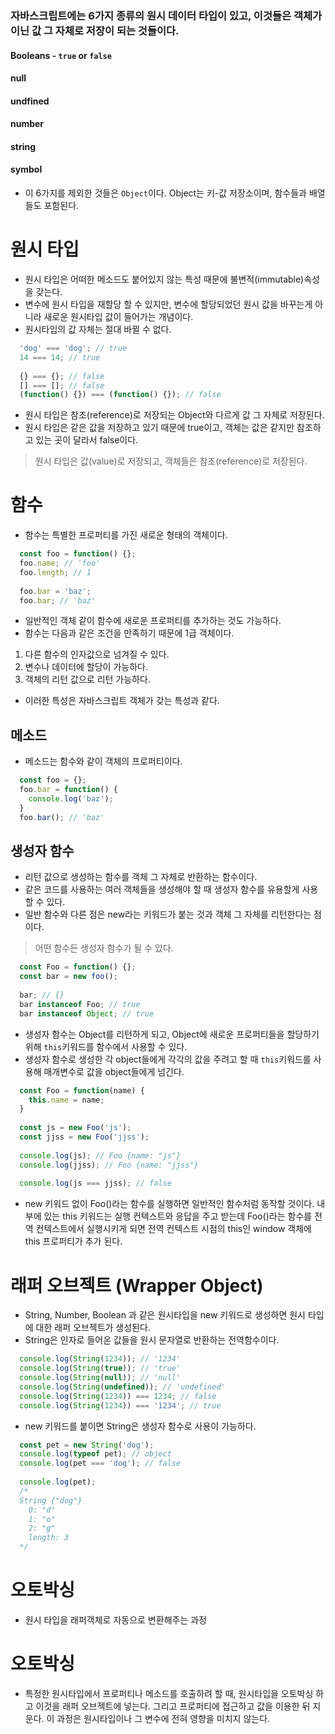 ### 자바스크립트에는 6가지 종류의 원시 데이터 타입이 있고, 이것들은 객체가 이닌 값 그 자체로 저장이 되는 것들이다.
#### Booleans - `true` or `false`
#### null
#### undfined
#### number
#### string
#### symbol
- 이 6가지를 제외한 것들은 `Object`이다. Object는 키-값 저장소이며, 함수들과 배열들도 포함된다.

# 원시 타입
- 원시 타입은 어떠한 메소드도 붙어있지 않는 특성 때문에 불변적(immutable)속성을 갖는다.
- 변수에 원시 타입을 재할당 할 수 있지만, 변수에 할당되었던 원시 값을 바꾸는게 아니라 새로운 원시타입 값이 들어가는 개념이다.
- 원시타입의 값 자체는 절대 바뀔 수 없다.
```javascript
  'dog' === 'dog'; // true
  14 === 14; // true
  
  {} === {}; // false
  [] === []; // false
  (function() {}) === (function() {}); // false
```
- 원시 타입은 참조(reference)로 저장되는 Object와 다르게 값 그 자체로 저장된다.
- 원시 타입은 같은 값을 저장하고 있기 때문에 true이고, 객체는 값은 같지만 참조하고 있는 곳이 달라서 false이다.
> 원시 타입은 값(value)로 저장되고, 객체들은 참조(reference)로 저장된다.

# 함수
- 함수는 특별한 프로퍼티를 가진 새로운 형태의 객체이다.
```javascript
  const foo = function() {};
  foo.name; // 'foo'
  foo.length; // 1
  
  foo.bar = 'baz';
  foo.bar; // 'baz'
```
- 일반적인 객체 같이 함수에 새로운 프로퍼티를 추가하는 것도 가능하다.
- 함수는 다음과 같은 조건을 만족하기 때문에 1급 객체이다.
1. 다른 함수의 인자값으로 넘겨질 수 있다.
2. 변수나 데이터에 할당이 가능하다.
3. 객체의 리턴 값으로 리턴 가능하다.
- 이러한 특성은 자바스크립트 객체가 갖는 특성과 같다.

## 메소드
- 메소드는 함수와 같이 객체의 프로퍼티이다.
```javascript
  const foo = {};
  foo.bar = function() {
    console.log('baz');
  }
  foo.bar(); // 'baz'
```

## 생성자 함수
- 리턴 값으로 생성하는 함수를 객체 그 자체로 반환하는 함수이다.
- 같은 코드를 사용하는 여러 객체들을 생성해야 할 때 생성자 함수를 유용할게 사용할 수 있다.
- 일반 함수와 다른 점은 new라는 키워드가 붙는 것과 객체 그 자체를 리턴한다는 점이다.
> 어떤 함수든 생성자 함수가 될 수 있다.

```javascript
  const Foo = function() {};
  const bar = new foo();
  
  bar; // {}
  bar instanceof Foo; // true
  bar instanceof Object; // true
```
- 생성자 함수는 Object를 리턴하게 되고, Object에 새로운 프로퍼티들을 할당하기 위해 `this`키워드를 함수에서 사용할 수 있다.
- 생성자 함수로 생성한 각 object들에게 각각의 값을 주려고 할 때 `this`키워드를 사용해 매개변수로 값을 object들에게 넘긴다.
```javascript
  const Foo = function(name) {
    this.name = name;
  }
  
  const js = new Foo('js');
  const jjss = new Foo('jjss');
  
  console.log(js); // Foo {name: "js"}
  console.log(jjss); // Foo {name: "jjss"}
  
  console.log(js === jjss); // false
```
- new 키워드 없이 Foo()라는 함수를 실행하면 일반적인 함수처럼 동작할 것이다. 내부에 있는 this 키워드는 실행 컨텍스트와 응답을 주고 받는데 Foo()라는 함수를 전역 컨텍스트에서 실행시키게 되면 전역 컨텍스트 시점의 this인 window 객체에 this 프로퍼티가 추가 된다.

# 래퍼 오브젝트 (Wrapper Object)
- String, Number, Boolean 과 같은 원시타입을 new 키워드로 생성하면 원시 타입에 대한 래퍼 오브젝트가 생성된다.
- String은 인자로 들어온 값들을 원시 문자열로 반환하는 전역함수이다.
```javascript
  console.log(String(1234)); // '1234'
  console.log(String(true)); // 'true'
  console.log(String(null)); // 'null'
  console.log(String(undefined)); // 'undefined'
  console.log(String(1234)) === 1234; // false
  console.log(String(1234)) === '1234'; // true
```
- new 키워드를 붙이면 String은 생성자 함수로 사용이 가능하다.
```javascript
  const pet = new String('dog');
  console.log(typeof pet); // object
  console.log(pet === 'dog'); // false
  
  console.log(pet);
  /*
  String {"dog"}
    0: "d"
    1: "o"
    2: "g"
    length: 3
  */
```

# 오토박싱
- 원시 타입을 래퍼객체로 자동으로 변환해주는 과정
# 오토박싱
- 특정한 원시타입에서 프로퍼티나 메소드를 호출하려 할 때, 원시타입을 오토박싱 하고 이것을 래퍼 오브젝트에 넣는다. 그리고 프로퍼티에 접근하고 값을 이용한 뒤 지운다. 이 과정은 원시타입이나 그 변수에 전혀 영향을 미치지 않는다.
